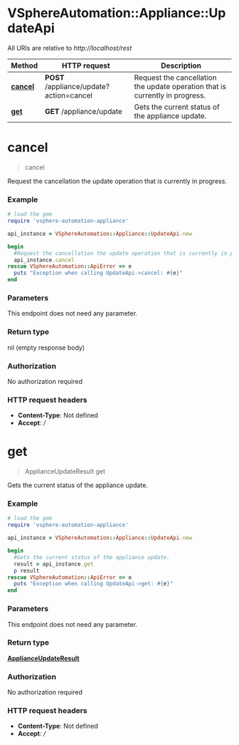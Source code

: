 # VSphereAutomation::Appliance::UpdateApi

All URIs are relative to *http://localhost/rest*

Method | HTTP request | Description
------------- | ------------- | -------------
[**cancel**](UpdateApi.md#cancel) | **POST** /appliance/update?action&#x3D;cancel | Request the cancellation the update operation that is currently in progress.
[**get**](UpdateApi.md#get) | **GET** /appliance/update | Gets the current status of the appliance update.


# **cancel**
> cancel

Request the cancellation the update operation that is currently in progress.

### Example
```ruby
# load the gem
require 'vsphere-automation-appliance'

api_instance = VSphereAutomation::Appliance::UpdateApi.new

begin
  #Request the cancellation the update operation that is currently in progress.
  api_instance.cancel
rescue VSphereAutomation::ApiError => e
  puts "Exception when calling UpdateApi->cancel: #{e}"
end
```

### Parameters
This endpoint does not need any parameter.

### Return type

nil (empty response body)

### Authorization

No authorization required

### HTTP request headers

 - **Content-Type**: Not defined
 - **Accept**: */*



# **get**
> ApplianceUpdateResult get

Gets the current status of the appliance update.

### Example
```ruby
# load the gem
require 'vsphere-automation-appliance'

api_instance = VSphereAutomation::Appliance::UpdateApi.new

begin
  #Gets the current status of the appliance update.
  result = api_instance.get
  p result
rescue VSphereAutomation::ApiError => e
  puts "Exception when calling UpdateApi->get: #{e}"
end
```

### Parameters
This endpoint does not need any parameter.

### Return type

[**ApplianceUpdateResult**](ApplianceUpdateResult.md)

### Authorization

No authorization required

### HTTP request headers

 - **Content-Type**: Not defined
 - **Accept**: */*




